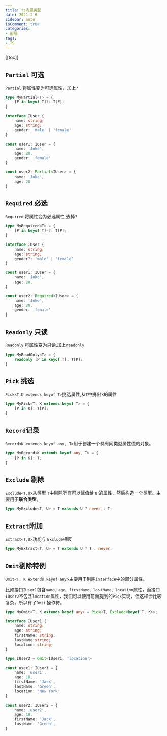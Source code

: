 ```yaml
---
title: ts内置类型
date: 2021-2-6
sidebar: auto
isComment: true
categories:
- 前端
tags:
- TS
---
```


[[toc]]

## `Partial` 可选

`Partial` 将属性变为可选属性，加上`?`

```ts
type MyPartial<T> = {
    [P in keyof T]?: T[P];
}
```

```ts
interface IUser {
    name: string;
    age: string;
    gender: 'male' | 'female'
}

const user1: IUser = {
    name: 'Joke',
    age: 20,
    gender: 'female'
}

const user2: Partial<IUser> = {
    name: 'Joke',
    age: 20
}
```

## `Required` 必选

`Required` 将属性变为必选属性,去掉`?`

```ts
type MyRequired<T> = {
    [P in keyof T]-?: T[P];
}
```

```ts
interface IUser {
    name: string;
    age: string;
    gender?: 'male' | 'female'
}

const user1: IUser = {
    name: 'Joke',
    age: 20,
}

const user2: Required<IUser> = {
    name: 'Joke',
    age: 20,
    gender: 'female'
}
```

## `Readonly` 只读

`Readonly` 将属性变为只读,加上`readonly`

```ts
type MyReadOnly<T> = {
    readonly [P in keyof T]: T[P];
}
```

## `Pick` 挑选

`Pick<T,K extends keyof T>`挑选属性,从`T`中挑出`K`的属性
```ts
type MyPick<T, K extends keyof T> = {
    [P in K]: T[P];
}
```

## `Record`记录

`Record<K extends keyof any, T>`用于创建一个具有同类型属性值的对象。
```ts
type MyRecord<K extends keyof any, T> = {
    [P in K]: T;
}

```

## `Exclude` 剔除

`Exclude<T,U>`从类型 `T`中剔除所有可以赋值给 `U` 的属性，然后构造一个类型。主要用于**联合类型**。

```ts
type MyExclude<T, U> = T extends U ? never : T;
```

## `Extract`附加

`Extract<T,U>`功能与 `Exclude`相反

```ts
type MyExtract<T, U> = T extends U ? T : never;
```

## `Omit`剔除特例

`Omit<T, K extends keyof any>`主要用于剔除`interface`中的部分属性。

比如接口`IUser1`包含`name、age、firstName、lastName、location`属性，而接口`IUser2`不包含`location`属性，我们可以使用前面提到的`Pick`实现，但这样会比较复杂，所以有了`Omit` 操作符。

```ts
type MyOmit<T, K extends keyof any> = Pick<T, Exclude<keyof T, K>>;
```

```ts
interface IUser1 {
    name: string;
    age: string;
    firstName: string;
    lastName:string;
    location: string;
}

type IUser2 = Omit<IUser1, 'location'>

const user1: IUser1 = {
    name: 'user1',
    age: 18,
    firstName: 'Jack',
    lastName: 'Green',
    location: 'New York'
}

const user2: IUser2 = {
    name: 'user2',
    age: 18,
    firstName: 'Jack',
    lastName: 'Green',
}
```

